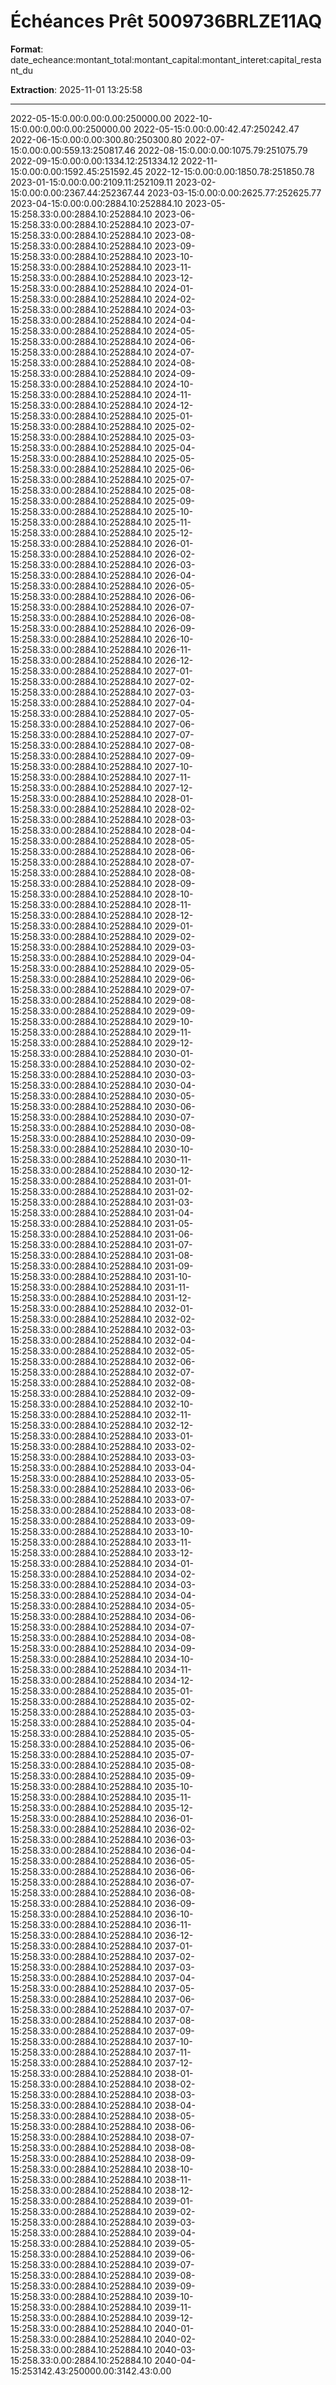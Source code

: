 # Échéances Prêt 5009736BRLZE11AQ

**Format**: date_echeance:montant_total:montant_capital:montant_interet:capital_restant_du

**Extraction**: 2025-11-01 13:25:58

---

2022-05-15:0.00:0.00:0.00:250000.00
2022-10-15:0.00:0.00:0.00:250000.00
2022-05-15:0.00:0.00:42.47:250242.47
2022-06-15:0.00:0.00:300.80:250300.80
2022-07-15:0.00:0.00:559.13:250817.46
2022-08-15:0.00:0.00:1075.79:251075.79
2022-09-15:0.00:0.00:1334.12:251334.12
2022-11-15:0.00:0.00:1592.45:251592.45
2022-12-15:0.00:0.00:1850.78:251850.78
2023-01-15:0.00:0.00:2109.11:252109.11
2023-02-15:0.00:0.00:2367.44:252367.44
2023-03-15:0.00:0.00:2625.77:252625.77
2023-04-15:0.00:0.00:2884.10:252884.10
2023-05-15:258.33:0.00:2884.10:252884.10
2023-06-15:258.33:0.00:2884.10:252884.10
2023-07-15:258.33:0.00:2884.10:252884.10
2023-08-15:258.33:0.00:2884.10:252884.10
2023-09-15:258.33:0.00:2884.10:252884.10
2023-10-15:258.33:0.00:2884.10:252884.10
2023-11-15:258.33:0.00:2884.10:252884.10
2023-12-15:258.33:0.00:2884.10:252884.10
2024-01-15:258.33:0.00:2884.10:252884.10
2024-02-15:258.33:0.00:2884.10:252884.10
2024-03-15:258.33:0.00:2884.10:252884.10
2024-04-15:258.33:0.00:2884.10:252884.10
2024-05-15:258.33:0.00:2884.10:252884.10
2024-06-15:258.33:0.00:2884.10:252884.10
2024-07-15:258.33:0.00:2884.10:252884.10
2024-08-15:258.33:0.00:2884.10:252884.10
2024-09-15:258.33:0.00:2884.10:252884.10
2024-10-15:258.33:0.00:2884.10:252884.10
2024-11-15:258.33:0.00:2884.10:252884.10
2024-12-15:258.33:0.00:2884.10:252884.10
2025-01-15:258.33:0.00:2884.10:252884.10
2025-02-15:258.33:0.00:2884.10:252884.10
2025-03-15:258.33:0.00:2884.10:252884.10
2025-04-15:258.33:0.00:2884.10:252884.10
2025-05-15:258.33:0.00:2884.10:252884.10
2025-06-15:258.33:0.00:2884.10:252884.10
2025-07-15:258.33:0.00:2884.10:252884.10
2025-08-15:258.33:0.00:2884.10:252884.10
2025-09-15:258.33:0.00:2884.10:252884.10
2025-10-15:258.33:0.00:2884.10:252884.10
2025-11-15:258.33:0.00:2884.10:252884.10
2025-12-15:258.33:0.00:2884.10:252884.10
2026-01-15:258.33:0.00:2884.10:252884.10
2026-02-15:258.33:0.00:2884.10:252884.10
2026-03-15:258.33:0.00:2884.10:252884.10
2026-04-15:258.33:0.00:2884.10:252884.10
2026-05-15:258.33:0.00:2884.10:252884.10
2026-06-15:258.33:0.00:2884.10:252884.10
2026-07-15:258.33:0.00:2884.10:252884.10
2026-08-15:258.33:0.00:2884.10:252884.10
2026-09-15:258.33:0.00:2884.10:252884.10
2026-10-15:258.33:0.00:2884.10:252884.10
2026-11-15:258.33:0.00:2884.10:252884.10
2026-12-15:258.33:0.00:2884.10:252884.10
2027-01-15:258.33:0.00:2884.10:252884.10
2027-02-15:258.33:0.00:2884.10:252884.10
2027-03-15:258.33:0.00:2884.10:252884.10
2027-04-15:258.33:0.00:2884.10:252884.10
2027-05-15:258.33:0.00:2884.10:252884.10
2027-06-15:258.33:0.00:2884.10:252884.10
2027-07-15:258.33:0.00:2884.10:252884.10
2027-08-15:258.33:0.00:2884.10:252884.10
2027-09-15:258.33:0.00:2884.10:252884.10
2027-10-15:258.33:0.00:2884.10:252884.10
2027-11-15:258.33:0.00:2884.10:252884.10
2027-12-15:258.33:0.00:2884.10:252884.10
2028-01-15:258.33:0.00:2884.10:252884.10
2028-02-15:258.33:0.00:2884.10:252884.10
2028-03-15:258.33:0.00:2884.10:252884.10
2028-04-15:258.33:0.00:2884.10:252884.10
2028-05-15:258.33:0.00:2884.10:252884.10
2028-06-15:258.33:0.00:2884.10:252884.10
2028-07-15:258.33:0.00:2884.10:252884.10
2028-08-15:258.33:0.00:2884.10:252884.10
2028-09-15:258.33:0.00:2884.10:252884.10
2028-10-15:258.33:0.00:2884.10:252884.10
2028-11-15:258.33:0.00:2884.10:252884.10
2028-12-15:258.33:0.00:2884.10:252884.10
2029-01-15:258.33:0.00:2884.10:252884.10
2029-02-15:258.33:0.00:2884.10:252884.10
2029-03-15:258.33:0.00:2884.10:252884.10
2029-04-15:258.33:0.00:2884.10:252884.10
2029-05-15:258.33:0.00:2884.10:252884.10
2029-06-15:258.33:0.00:2884.10:252884.10
2029-07-15:258.33:0.00:2884.10:252884.10
2029-08-15:258.33:0.00:2884.10:252884.10
2029-09-15:258.33:0.00:2884.10:252884.10
2029-10-15:258.33:0.00:2884.10:252884.10
2029-11-15:258.33:0.00:2884.10:252884.10
2029-12-15:258.33:0.00:2884.10:252884.10
2030-01-15:258.33:0.00:2884.10:252884.10
2030-02-15:258.33:0.00:2884.10:252884.10
2030-03-15:258.33:0.00:2884.10:252884.10
2030-04-15:258.33:0.00:2884.10:252884.10
2030-05-15:258.33:0.00:2884.10:252884.10
2030-06-15:258.33:0.00:2884.10:252884.10
2030-07-15:258.33:0.00:2884.10:252884.10
2030-08-15:258.33:0.00:2884.10:252884.10
2030-09-15:258.33:0.00:2884.10:252884.10
2030-10-15:258.33:0.00:2884.10:252884.10
2030-11-15:258.33:0.00:2884.10:252884.10
2030-12-15:258.33:0.00:2884.10:252884.10
2031-01-15:258.33:0.00:2884.10:252884.10
2031-02-15:258.33:0.00:2884.10:252884.10
2031-03-15:258.33:0.00:2884.10:252884.10
2031-04-15:258.33:0.00:2884.10:252884.10
2031-05-15:258.33:0.00:2884.10:252884.10
2031-06-15:258.33:0.00:2884.10:252884.10
2031-07-15:258.33:0.00:2884.10:252884.10
2031-08-15:258.33:0.00:2884.10:252884.10
2031-09-15:258.33:0.00:2884.10:252884.10
2031-10-15:258.33:0.00:2884.10:252884.10
2031-11-15:258.33:0.00:2884.10:252884.10
2031-12-15:258.33:0.00:2884.10:252884.10
2032-01-15:258.33:0.00:2884.10:252884.10
2032-02-15:258.33:0.00:2884.10:252884.10
2032-03-15:258.33:0.00:2884.10:252884.10
2032-04-15:258.33:0.00:2884.10:252884.10
2032-05-15:258.33:0.00:2884.10:252884.10
2032-06-15:258.33:0.00:2884.10:252884.10
2032-07-15:258.33:0.00:2884.10:252884.10
2032-08-15:258.33:0.00:2884.10:252884.10
2032-09-15:258.33:0.00:2884.10:252884.10
2032-10-15:258.33:0.00:2884.10:252884.10
2032-11-15:258.33:0.00:2884.10:252884.10
2032-12-15:258.33:0.00:2884.10:252884.10
2033-01-15:258.33:0.00:2884.10:252884.10
2033-02-15:258.33:0.00:2884.10:252884.10
2033-03-15:258.33:0.00:2884.10:252884.10
2033-04-15:258.33:0.00:2884.10:252884.10
2033-05-15:258.33:0.00:2884.10:252884.10
2033-06-15:258.33:0.00:2884.10:252884.10
2033-07-15:258.33:0.00:2884.10:252884.10
2033-08-15:258.33:0.00:2884.10:252884.10
2033-09-15:258.33:0.00:2884.10:252884.10
2033-10-15:258.33:0.00:2884.10:252884.10
2033-11-15:258.33:0.00:2884.10:252884.10
2033-12-15:258.33:0.00:2884.10:252884.10
2034-01-15:258.33:0.00:2884.10:252884.10
2034-02-15:258.33:0.00:2884.10:252884.10
2034-03-15:258.33:0.00:2884.10:252884.10
2034-04-15:258.33:0.00:2884.10:252884.10
2034-05-15:258.33:0.00:2884.10:252884.10
2034-06-15:258.33:0.00:2884.10:252884.10
2034-07-15:258.33:0.00:2884.10:252884.10
2034-08-15:258.33:0.00:2884.10:252884.10
2034-09-15:258.33:0.00:2884.10:252884.10
2034-10-15:258.33:0.00:2884.10:252884.10
2034-11-15:258.33:0.00:2884.10:252884.10
2034-12-15:258.33:0.00:2884.10:252884.10
2035-01-15:258.33:0.00:2884.10:252884.10
2035-02-15:258.33:0.00:2884.10:252884.10
2035-03-15:258.33:0.00:2884.10:252884.10
2035-04-15:258.33:0.00:2884.10:252884.10
2035-05-15:258.33:0.00:2884.10:252884.10
2035-06-15:258.33:0.00:2884.10:252884.10
2035-07-15:258.33:0.00:2884.10:252884.10
2035-08-15:258.33:0.00:2884.10:252884.10
2035-09-15:258.33:0.00:2884.10:252884.10
2035-10-15:258.33:0.00:2884.10:252884.10
2035-11-15:258.33:0.00:2884.10:252884.10
2035-12-15:258.33:0.00:2884.10:252884.10
2036-01-15:258.33:0.00:2884.10:252884.10
2036-02-15:258.33:0.00:2884.10:252884.10
2036-03-15:258.33:0.00:2884.10:252884.10
2036-04-15:258.33:0.00:2884.10:252884.10
2036-05-15:258.33:0.00:2884.10:252884.10
2036-06-15:258.33:0.00:2884.10:252884.10
2036-07-15:258.33:0.00:2884.10:252884.10
2036-08-15:258.33:0.00:2884.10:252884.10
2036-09-15:258.33:0.00:2884.10:252884.10
2036-10-15:258.33:0.00:2884.10:252884.10
2036-11-15:258.33:0.00:2884.10:252884.10
2036-12-15:258.33:0.00:2884.10:252884.10
2037-01-15:258.33:0.00:2884.10:252884.10
2037-02-15:258.33:0.00:2884.10:252884.10
2037-03-15:258.33:0.00:2884.10:252884.10
2037-04-15:258.33:0.00:2884.10:252884.10
2037-05-15:258.33:0.00:2884.10:252884.10
2037-06-15:258.33:0.00:2884.10:252884.10
2037-07-15:258.33:0.00:2884.10:252884.10
2037-08-15:258.33:0.00:2884.10:252884.10
2037-09-15:258.33:0.00:2884.10:252884.10
2037-10-15:258.33:0.00:2884.10:252884.10
2037-11-15:258.33:0.00:2884.10:252884.10
2037-12-15:258.33:0.00:2884.10:252884.10
2038-01-15:258.33:0.00:2884.10:252884.10
2038-02-15:258.33:0.00:2884.10:252884.10
2038-03-15:258.33:0.00:2884.10:252884.10
2038-04-15:258.33:0.00:2884.10:252884.10
2038-05-15:258.33:0.00:2884.10:252884.10
2038-06-15:258.33:0.00:2884.10:252884.10
2038-07-15:258.33:0.00:2884.10:252884.10
2038-08-15:258.33:0.00:2884.10:252884.10
2038-09-15:258.33:0.00:2884.10:252884.10
2038-10-15:258.33:0.00:2884.10:252884.10
2038-11-15:258.33:0.00:2884.10:252884.10
2038-12-15:258.33:0.00:2884.10:252884.10
2039-01-15:258.33:0.00:2884.10:252884.10
2039-02-15:258.33:0.00:2884.10:252884.10
2039-03-15:258.33:0.00:2884.10:252884.10
2039-04-15:258.33:0.00:2884.10:252884.10
2039-05-15:258.33:0.00:2884.10:252884.10
2039-06-15:258.33:0.00:2884.10:252884.10
2039-07-15:258.33:0.00:2884.10:252884.10
2039-08-15:258.33:0.00:2884.10:252884.10
2039-09-15:258.33:0.00:2884.10:252884.10
2039-10-15:258.33:0.00:2884.10:252884.10
2039-11-15:258.33:0.00:2884.10:252884.10
2039-12-15:258.33:0.00:2884.10:252884.10
2040-01-15:258.33:0.00:2884.10:252884.10
2040-02-15:258.33:0.00:2884.10:252884.10
2040-03-15:258.33:0.00:2884.10:252884.10
2040-04-15:253142.43:250000.00:3142.43:0.00